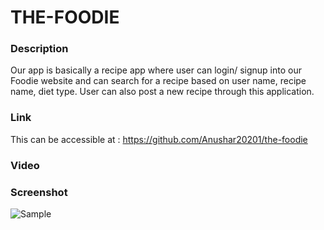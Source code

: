 # THE-FOODIE

### Description
Our app is basically a recipe app where user can login/ signup into our Foodie website and can search for a recipe based on user name, recipe name, diet type. User can also post a new recipe through this application.


### Link
This can be accessible at : https://github.com/Anushar20201/the-foodie

### Video


### Screenshot
 ![Sample]()
 